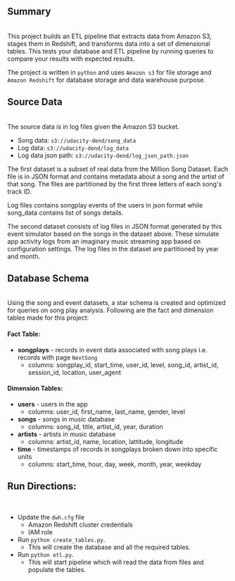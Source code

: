 ## Summary
<br>
This project builds an ETL pipeline that extracts data from Amazon S3, stages them in Redshift,
and transforms data into a set of dimensional tables. This tests your database and ETL 
pipeline by running queries to compare your results with expected results.

The project is written in `python` and uses `Amazon s3` for file storage and `Amazon Redshift`
 for database storage and data warehouse purpose.

## Source Data
<br>
The source data is in log files given the Amazon S3 bucket.


* Song data: `s3://udacity-dend/song_data`
* Log data: `s3://udacity-dend/log_data`
* Log data json path: `s3://udacity-dend/log_json_path.json`
    
The first dataset is a subset of real data from the Million Song Dataset. Each file is in JSON 
format and contains metadata about a song and the artist of that song. The files are partitioned 
by the first three letters of each song's track ID. 

Log files contains songplay events of the users in json format 
while song_data contains list of songs details.

The second dataset consists of log files in JSON format generated by this event simulator based 
on the songs in the dataset above. These simulate app activity logs from an imaginary music 
streaming app based on configuration settings. The log files in the dataset are partitioned by 
year and month.

## Database Schema
<br>
Using the song and event datasets, a star schema is created and optimized for queries on 
song play analysis. Following are the fact and dimension tables made for this project:

#### Fact Table:
* **songplays** - records in event data associated with song plays i.e. records with page `NextSong`
    * columns: songplay_id, start_time, user_id, level, song_id, artist_id, session_id, location, user_agent
        
#### Dimension Tables:
* **users** - users in the app
    * columns: user_id, first_name, last_name, gender, level
* **songs** - songs in music database
    * columns: song_id, title, artist_id, year, duration
* **artists** - artists in music database
    * columns: artist_id, name, location, lattitude, longitude
* **time** - timestamps of records in songplays broken down into specific units
    * columns: start_time, hour, day, week, month, year, weekday

## Run Directions:
<br>


* Update the `dwh.cfg` file
    * Amazon Redshift cluster credentials
    * IAM role
* Run `python create_tables.py`. 
    * This will create the database and all the required tables.
* Run `python etl.py`. 
    * This will start pipeline which will read the data from files and populate the tables.
